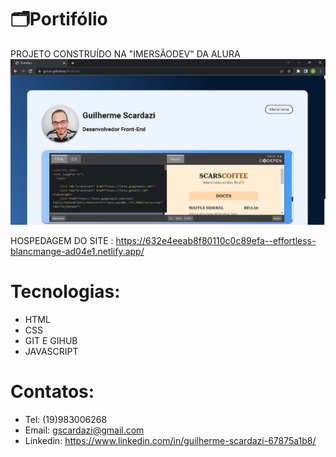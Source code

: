 # 🗂️Portifólio

PROJETO CONSTRUÍDO NA "IMERSÃODEV" DA ALURA
![pt](pt.png) 

HOSPEDAGEM DO SITE : https://632e4eeab8f80110c0c89efa--effortless-blancmange-ad04e1.netlify.app/
# Tecnologias: 
- HTML
- CSS
- GIT E GIHUB
- JAVASCRIPT
# Contatos:
- Tel: (19)983006268
- Email: gscardazi@gmail.com
- Linkedin: https://www.linkedin.com/in/guilherme-scardazi-67875a1b8/

